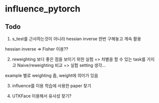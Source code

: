 # influence_pytorch

## Todo

1. s_test를 근사하는것이 아니라 hessian inverse 한번 구해놓고 계속 활용

hessian inverse => Fisher 이용??

2. reweighting 보다 좋은 점을 보이기 위한 실험 
    => 차별을 할 수 있는 task를 가지고 Naive/reweighting 비교
    => 실험 setting 생각...

example 별로 weighting 줌, weight에 의미가 있음

3. influence를 이용 학습에 사용한 paper 찾기

4. UTKFace 이용해서 유사성 찾기?
